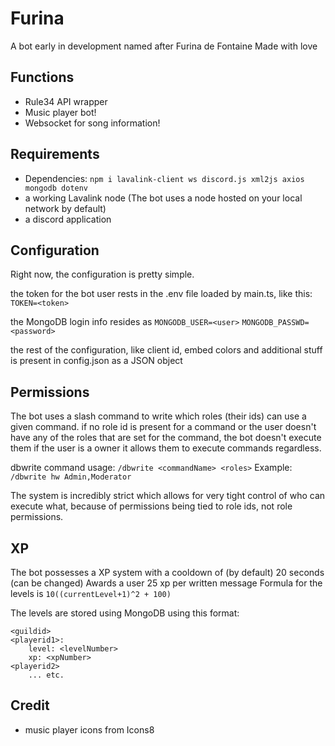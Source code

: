# Furina
A bot early in development named after Furina de Fontaine
Made with love

## Functions
- Rule34 API wrapper
- Music player bot!
- Websocket for song information!

## Requirements
- Dependencies:
`npm i lavalink-client ws discord.js xml2js axios mongodb dotenv`
- a working Lavalink node (The bot uses a node hosted on your local network by default)
- a discord application

## Configuration
Right now, the configuration is pretty simple.

the token for the bot user rests in the .env file loaded by main.ts, like this:
`TOKEN=<token>`

the MongoDB login info resides as
`MONGODB_USER=<user>`
`MONGODB_PASSWD=<password>`

the rest of the configuration, like client id, embed colors and additional stuff is present in config.json as a JSON object

## Permissions
The bot uses a slash command to write which roles (their ids) can use a given command.
if no role id is present for a command or the user doesn't have any of the roles that are set for the command, the bot doesn't execute them
if the user is a owner it allows them to execute commands regardless.

dbwrite command usage:
`/dbwrite <commandName> <roles>`
Example:
`/dbwrite hw Admin,Moderator` 

The system is incredibly strict which allows for very tight control of who can execute what, because of permissions being tied to role ids, not role permissions.

## XP
The bot possesses a XP system with a cooldown of (by default) 20 seconds (can be changed)
Awards a user 25 xp per written message
Formula for the levels is `10((currentLevel+1)^2 + 100)`

The levels are stored using MongoDB using this format:

```
<guildid>
<playerid1>:
    level: <levelNumber>
    xp: <xpNumber>
<playerid2>
    ... etc.
```
## Credit
- music player icons from Icons8 



